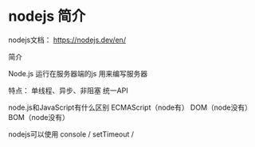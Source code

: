 # nodejs 简介

nodejs文档：
        https://nodejs.dev/en/

简介

Node.js
运行在服务器端的js
用来编写服务器

特点：
单线程、异步、非阻塞
统一API



node.js和JavaScript有什么区别
ECMAScript（node有） DOM（node没有） BOM（node没有）

nodejs可以使用 console / setTimeout / 